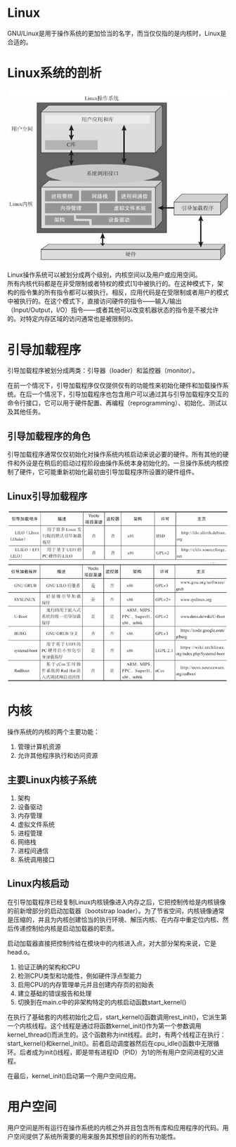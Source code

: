 # Linux
GNU/Linux是用于操作系统的更加恰当的名字，而当仅仅指的是内核时，Linux是合适的。

# Linux系统的剖析
![Linux系统](./p-06-Linux%E6%93%8D%E4%BD%9C%E7%B3%BB%E7%BB%9F%E7%BB%93%E6%9E%84.jpg)

Linux操作系统可以被划分成两个级别，内核空间以及用户或应用空间。   
所有内核代码都是在非受限制或者特权的模式[1]中被执行的。在这种模式下，架构的指令集的所有指令都可以被执行。相反，应用代码是在受限制或者用户的模式中被执行的。在这个模式下，直接访问硬件的指令——输入/输出（Input/Output，I/O）指令——或者其他可以改变机器状态的指令是不被允许的。对特定内存区域的访问通常也是被限制的。   

# 引导加载程序
引导加载程序被划分成两类：引导器（loader）和监控器（monitor）。   

在前一个情况下，引导加载程序仅仅提供仅有的功能性来初始化硬件和加载操作系统。在后一个情况下，引导加载程序也包含用户可以通过其与引导加载程序交互的命令行接口，它可以用于硬件配置、再编程（reprogramming）、初始化、测试以及其他任务。

## 引导加载程序的角色
引导加载程序通常仅仅初始化对操作系统内核启动来说必要的硬件。所有其他的硬件和外设是在稍后的启动过程阶段由操作系统本身初始化的。一旦操作系统内核控制了硬件，它可能重新初始化最初由引导加载程序所设置的硬件组件。

## Linux引导加载程序
![Linux引导加载](./p-06-Linux引导加载程序-01.jpg)
![Linux引导加载](./p-06-Linux引导加载程序-02.jpg)

# 内核
操作系统的内核的两个主要功能：   
1. 管理计算机资源
2. 允许其他程序执行和访问资源

## 主要Linux内核子系统
1. 架构
2. 设备驱动
3. 内存管理
4. 虚拟文件系统
5. 进程管理
6. 网络栈
7. 进程间通信
8. 系统调用接口

## Linux内核启动
在引导加载程序已经复制Linux内核镜像进入内存之后，它把控制传给是内核镜像的前新增部分的启动加载器（bootstrap loader）。为了节省空间，内核镜像通常是压缩的，并且为内核创建恰当的执行环境、解压内核、在内存中重定位内核、然后传递控制给内核是启动加载器的职责。

启动加载器直接把控制传给在模块中的内核进入点，对大部分架构来说，它是head.o。   
1. 验证正确的架构和CPU
2. 检测CPU类型和功能性，例如硬件浮点型能力
3. 启用CPU的内存管理单元并且创建内存页的初始表
4. 建立基础的错误报告和处理
5. 切换到在main.c中的非架构特定的内核启动函数start_kernel()

在执行了基础套的内核初始化之后，start_kernel()函数调用rest_init()，它派生第一个内核线程。这个线程是通过将函数kernel_init()作为第一个参数调用kernel_thread()而派生的。这个函数称为init线程。此时，有两个线程正在执行：start_kernel()和kernel_init()。前者启动调度器然后在cpu_idle()函数中无限循环。后者成为init()线程，即是带有进程ID（PID）为1的所有用户空间进程的父进程。   

在最后，kernel_init()启动第一个用户空间应用。   

# 用户空间
用户空间是所有运行在操作系统的内核之外并且包含所有库和应用程序的代码。用户空间提供了系统所需要的用来服务其预想目的的所有功能性。

